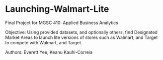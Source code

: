 # Launching-Walmart-Lite
Final Project for MGSC 410: Applied Business Analytics

Objective: Using provided datasets, and optionally others, find Designated Market Areas to launch lite versions of stores
such as Walmart, and Target to compete with Walmart, and Target.

Authors: Everett Yee, Keanu Kauhi-Correia